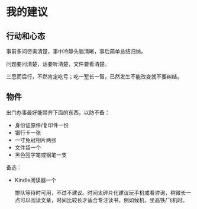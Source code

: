 # 我的建议

## 行动和心态

事前多问咨询清楚，事中冷静头脑清晰，事后简单总结归纳。

问题要问清楚，话要听清楚，文件要看清楚。

三思而后行，不然肯定吃亏；吃一堑长一智，已然发生不能改变就不要纠结。

## 物件

出门办事最好能带齐下面的东西，以防不备：

* 身份证原件/复印件一份
* 银行卡一张
* 一寸免冠相片两张
* 文件袋一个
* 黑色签字笔或钢笔一支

备选：
* Kindle阅读器一个

    排队等待时可用，不过不建议。时间太碎片化建议玩手机或看咨询，稍微长一点可以阅读文章，时间比较长才适合专注读书，例如候机，坐高铁/飞机时。
